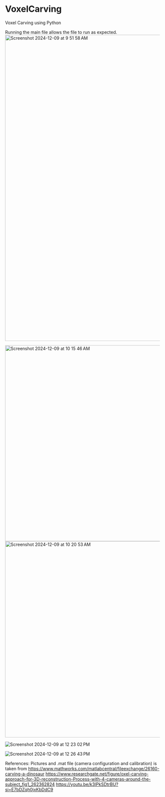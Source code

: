 # VoxelCarving
Voxel Carving using Python

Running the main file allows the file to run as expected.
<img width="997" alt="Screenshot 2024-12-09 at 9 51 58 AM" src="https://github.com/user-attachments/assets/fb45d7d3-4d21-4361-81dd-86226f4f2a98">

<img width="638" alt="Screenshot 2024-12-09 at 10 15 46 AM" src="https://github.com/user-attachments/assets/9640b23d-b8ec-4359-8183-8cfa5739c219">

<img width="639" alt="Screenshot 2024-12-09 at 10 20 53 AM" src="https://github.com/user-attachments/assets/78dc051e-eb63-409b-9e64-c05c25ff5cd3">

![Screenshot 2024-12-09 at 12 23 02 PM](https://github.com/user-attachments/assets/f71ca9f4-43ff-4483-b7e9-21778e2ea8c1)


![Screenshot 2024-12-09 at 12 26 43 PM](https://github.com/user-attachments/assets/33ff596f-5fb1-438c-bd88-60f6c26affad)





References:
Pictures and .mat file (camera configuration and calibration) is taken from 
https://www.mathworks.com/matlabcentral/fileexchange/26160-carving-a-dinosaur
https://www.researchgate.net/figure/oxel-carving-approach-for-3D-reconstruction-Process-with-4-cameras-around-the-subject_fig1_262362824
https://youtu.be/k3lPkSDtrBU?si=E7bDZqh0jxKbDdC9
